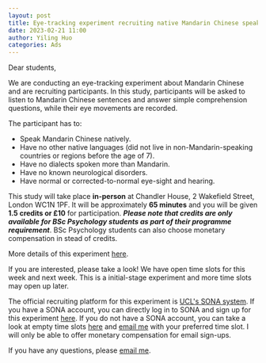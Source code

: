 ```yaml
---
layout: post
title: Eye-tracking experiment recruiting native Mandarin Chinese speakers
date: 2023-02-21 11:00
author: Yiling Huo
categories: Ads
---
```


Dear students,

We are conducting an eye-tracking experiment about Mandarin Chinese and are recruiting participants. In this study, participants will be asked to listen to Mandarin Chinese sentences and answer simple comprehension questions, while their eye movements are recorded. 
 
The participant has to: 

- Speak Mandarin Chinese natively. 
- Have no other native languages (did not live in non-Mandarin-speaking countries or regions before the age of 7). 
- Have no dialects spoken more than Mandarin. 
- Have no known neurological disorders. 
- Have normal or corrected-to-normal eye-sight and hearing. 

This study will take place **in-person** at Chandler House, 2 Wakefield Street, London WC1N 1PF. It will be approximately **65 minutes** and you will be given **1.5 credits or £10** for participation. ***Please note that credits are only available for BSc Psychology students as part of their programme requirement***. BSc Psychology students can also choose monetary compensation in stead of credits. 

More details of this experiment <a href="/images/eyetracking-ad/Study_Information.pdf" download>here</a>.
 
If you are interested, please take a look! We have open time slots for this week and next week. This is a initial-stage experiment and more time slots may open up later. 

The official recruiting platform for this experiment is [UCL's SONA system](https://uclpsychology.sona-systems.com/). If you have a SONA account, you can directly log in to SONA and sign up for this experiment [here](https://uclpsychology.sona-systems.com/default.aspx?p_return_experiment_id=10075). If you do not have a SONA account, you can take a look at empty time slots [here](https://yiling-huo.github.io/ads/empty-slots.html) and [email me](mailto:yiling.huo.18@ucl.ac.uk) with your preferred time slot. I will only be able to offer monetary compensation for email sign-ups. 

If you have any questions, please [email me](mailto:yiling.huo.18@ucl.ac.uk). 